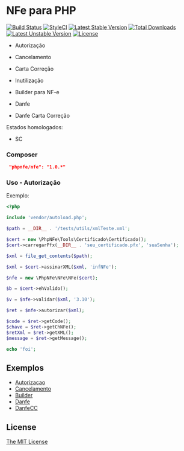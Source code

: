 # NFe para PHP

[![Build Status](https://travis-ci.org/phpnfe/nfe.svg?branch=master&format=flat)](https://travis-ci.org/phpnfe/nfe)
[![StyleCI](https://styleci.io/repos/60259061/shield?style=flat)](https://styleci.io/repos/60259061)
[![Latest Stable Version](https://poser.pugx.org/phpnfe/nfe/v/stable?format=flat)](https://packagist.org/packages/phpnfe/nfe)
[![Total Downloads](https://poser.pugx.org/phpnfe/nfe/downloads?format=flat)](https://packagist.org/packages/phpnfe/nfe)
[![Latest Unstable Version](https://poser.pugx.org/phpnfe/nfe/v/unstable?format=flat)](https://packagist.org/packages/phpnfe/nfe)
[![License](https://poser.pugx.org/phpnfe/nfe/license?format=flat)](https://packagist.org/packages/phpnfe/nfe)

- Autorização
- Cancelamento
- Carta Correção
- Inutilização

- Builder para NF-e
- Danfe
- Danfe Carta Correção

Estados homologados:
 - SC
 
### Composer

```json
 "phpnfe/nfe": "1.0.*"
```


### Uso - Autorização

Exemplo:

```php
<?php

include 'vendor/autoload.php';

$path = __DIR__ . '/tests/utils/xmlTeste.xml';

$cert = new \PhpNFe\Tools\Certificado\Certificado();
$cert->carregarPfx(__DIR__ . 'seu_certificado.pfx', 'suaSenha');

$xml = file_get_contents($path);

$xml = $cert->assinarXML($xml, 'infNFe');

$nfe = new \PhpNFe\NFe\NFe($cert);

$b = $cert->ehValido();

$v = $nfe->validar($xml, '3.10');

$ret = $nfe->autorizar($xml);

$code = $ret->getCode();
$chave = $ret->getChNFe();
$retXml = $ret->getXML();
$message = $ret->getMessage();

echo 'foi';
```

## Exemplos

- [Autorizacao](/Exemplos/autorizar.php)
- [Cancelamento](/Exemplos/cancelar.php)
- [Builder](/Exemplos/gerar.php)
- [Danfe](/Exemplos/danfe.php)
- [DanfeCC](/Exemplos/danfeCC.php)

## License

[The MIT License](/LICENSE)
